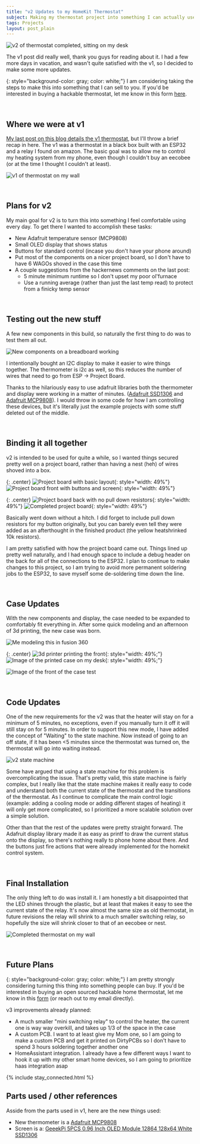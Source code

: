 ```yaml
---
title: "v2 Updates to my HomeKit Thermostat"
subject: Making my thermostat project into something I can actually use every day
tags: Projects
layout: post_plain
---
```


![v2 of thermostat completed, sitting on my desk](/images/homekit_thermostat_v2/completed_desk.jpg)

The v1 post did really well, thank you guys for reading about it. I had a few more days in vacation, and wasn't quite satisfied with the v1, so I decided to make some more updates.

{: style="background-color: gray; color: white;"}
I am considering taking the steps to make this into something that I can sell to you. If you'd be interested in buying a hackable thermostat, let me know in this form [here](https://docs.google.com/forms/d/e/1FAIpQLSePJdT7qP9IMAK_TZLCWFs1sodBei73pinnji0GxVe9dMl8Zg/viewform).

<br/>

## Where we were at v1

[My last post on this blog details the v1 thermostat](/2020/12/27/building-my-own-homekit-thermostat-v1), but I'll throw a brief recap in here. The v1 was a thermostat in a black box built with an ESP32 and a relay I found on amazon. The basic goal was to allow me to control my heating system from my phone, even though I couldn't buy an eecobee (or at the time I thought I couldn't at least).

![v1 of thermostat on my wall](/images/homekit_thermostat_v2/v1.jpg)

<br/>

## Plans for v2

My main goal for v2 is to turn this into something I feel comfortable using every day. To get there I wanted to accomplish these tasks:

- New Adafruit temperature sensor (MCP9808)
- Small OLED display that shows status
- Buttons for standard control (incase you don't have your phone around)
- Put most of the components on a nicer project board, so I don't have to have 6 WAGOs shoved in the case this time
- A couple suggestions from the hackernews comments on the last post:
    - 5 minute minimum runtime so I don't upset my poor ol'furnace
    - Use a running average (rather than just the last temp read) to protect from a finicky temp sensor

<br/>

## Testing out the new stuff

A few new components in this build, so naturally the first thing to do was to test them all out.

![New components on a breadboard working](/images/homekit_thermostat_v2/breadboard.jpg)

I intentionally bought an I2C display to make it easier to wire things together. The thermometer is i2c as well, so this reduces the number of wires that need to go from ESP → Project Board.

Thanks to the hilariously easy to use adafruit libraries both the thermometer and display were working in a matter of minutes. ([Adafruit SSD1306](https://github.com/adafruit/Adafruit_SSD1306.git?utm_source=platformio&utm_medium=piohome) and [Adafruit MCP9808](https://github.com/adafruit/Adafruit_MCP9808_Library?utm_source=platformio&utm_medium=piohome)). I would throw in some code for how I am controlling these devices, but it's literally just the example projects with some stuff deleted out of the middle.

<br/>

## Binding it all together

v2 is intended to be used for quite a while, so I wanted things secured pretty well on a project board, rather than having a nest (heh) of wires shoved into a box.

{: .center}
![Project board with basic layout](/images/homekit_thermostat_v2/project_board_1.jpg){: style="width: 49%"}
![Project board front with buttons and screen](/images/homekit_thermostat_v2/project_board_2.jpg){: style="width: 49%"}

{: .center}
![Project board back with no pull down resistors](/images/homekit_thermostat_v2/project_board_3.jpg){: style="width: 49%"}
![Completed project board](/images/homekit_thermostat_v2/project_board_4.jpg){: style="width: 49%"}

Basically went down without a hitch. I did forget to include pull down resistors for my button originally, but you can barely even tell they were added as an afterthought in the finished product (the yellow heatshrinked 10k resistors).

I am pretty satisfied with how the project board came out. Things lined up pretty well naturally, and I had enough space to include a debug header on the back for all of the connections to the ESP32. I plan to continue to make changes to this project, so I am trying to avoid more permanent soldering jobs to the ESP32, to save myself some de-soldering time down the line.

<br/>

## Case Updates

With the new components and display, the case needed to be expanded to comfortably fit everything in. After some quick modeling and an afternoon of 3d printing, the new case was born.

![Me modeling this in fusion 360](/images/homekit_thermostat_v2/modeling_computer.jpg)

{: .center}
![3d printer printing the front](/images/homekit_thermostat_v2/3d_printer.jpg){: style="width: 49%;"}
![Image of the printed case on my desk](/images/homekit_thermostat_v2/modeling_desk.jpg){: style="width: 49%;"}

![Image of the front of the case test](/images/homekit_thermostat_v2/model_test.jpg)

<br/>

## Code Updates

One of the new requirements for the v2 was that the heater will stay on for a minimum of 5 minutes, no exceptions, even if you manually turn it off it will still stay on for 5 minutes. In order to support this new mode, I have added the concept of "Waiting" to the state machine. Now instead of going to an off state, if it has been <5 minutes since the thermostat was turned on, the thermostat will go into waiting instead.

![v2 state machine](/images/homekit_thermostat_v2/state_machine_v2.png)

Some have argued that using a state machine for this problem is overcomplicating the issue. That's pretty valid, this state machine is fairly complex, but I really like that the state machine makes it really easy to code and understand both the current state of the thermostat and the transitions of the thermostat. As I continue to complicate the main control logic (example: adding a cooling mode or adding different stages of heating) it will only get more complicated, so I prioritized a more scalable solution over a simple solution.

Other than that the rest of the updates were pretty straight forward. The Adafruit display library made it as easy as printf to draw the current status onto the display, so there's nothing really to phone home about there. And the buttons just fire actions that were already implemented for the homekit control system.

<br/>

## Final Installation

The only thing left to do was install it. I am honestly a bit disappointed that the LED shines through the plastic, but at least that makes it easy to see the current state of the relay. It's now almost the same size as old thermostat, in future revisions the relay will shrink to a much smaller switching relay, so hopefully the size will shrink closer to that of an eecobee or nest.

![Completed thermostat on my wall](/images/homekit_thermostat_v2/completed_wall.jpg)

<br/>

## Future Plans

{: style="background-color: gray; color: white;"}
I am pretty strongly considering turning this thing into something people can buy. If you'd be interested in buying an open sourced hackable home thermostat, let me know in this [form](https://docs.google.com/forms/d/e/1FAIpQLSePJdT7qP9IMAK_TZLCWFs1sodBei73pinnji0GxVe9dMl8Zg/viewform) (or reach out to my email directly). 

v3 improvements already planned:

- A much smaller "mini switching relay" to control the heater, the current one is way way overkill, and takes up 1/3 of the space in the case
- A custom PCB. I want to at least give my Mom one, so I am going to make a custom PCB and get it printed on DirtyPCBs so I don't have to spend 3 hours soldering together another one
- HomeAssistant integration. I already have a few different ways I want to hook it up with my other smart home devices, so I am going to prioritize haas integration asap

{% include stay_connected.html %}

## Parts used / other references

Asside from the parts used in v1, here are the new things used:
 - New thermometer is a [Adafruit MCP9808](https://www.adafruit.com/product/1782)
 - Screen is a: [GeeekPi 5PCS 0.96 Inch OLED Module 12864 128x64 White SSD1306](https://www.amazon.com/gp/product/B0833PF7ML/ref=ppx_yo_dt_b_asin_title_o04_s02?ie=UTF8&psc=1)

